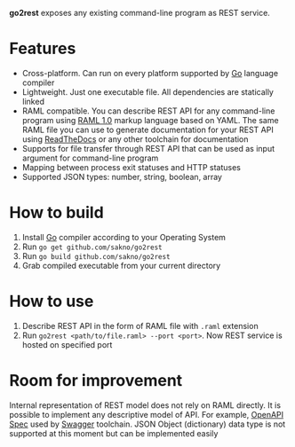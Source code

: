 **go2rest** exposes any existing command-line program as REST service.

# Features
* Cross-platform. Can run on every platform supported by [Go](https://golang.org/) language compiler
* Lightweight. Just one executable file. All dependencies are statically linked
* RAML compatible. You can describe REST API for any command-line program using [RAML 1.0](https://github.com/raml-org/raml-spec/blob/master/versions/raml-10/raml-10.md) markup language based on YAML. The same RAML file you can use to generate documentation for your REST API using [ReadTheDocs](https://solidity.readthedocs.io) or any other toolchain for documentation
* Supports for file transfer through REST API that can be used as input argument for command-line program
* Mapping between process exit statuses and HTTP statuses
* Supported JSON types: number, string, boolean, array

# How to build
1. Install [Go](https://golang.org/dl/) compiler according to your Operating System
1. Run `go get github.com/sakno/go2rest`
1. Run `go build github.com/sakno/go2rest`
1. Grab compiled executable from your current directory

# How to use
1. Describe REST API in the form of RAML file with `.raml` extension
1. Run `go2rest <path/to/file.raml> --port <port>`. Now REST service is hosted on specified port 

# Room for improvement
Internal representation of REST model does not rely on RAML directly. It is possible to implement any descriptive model of API. For example, [OpenAPI Spec](https://www.openapis.org/) used by [Swagger](https://swagger.io/) toolchain.
JSON Object (dictionary) data type is not supported at this moment but can be implemented easily